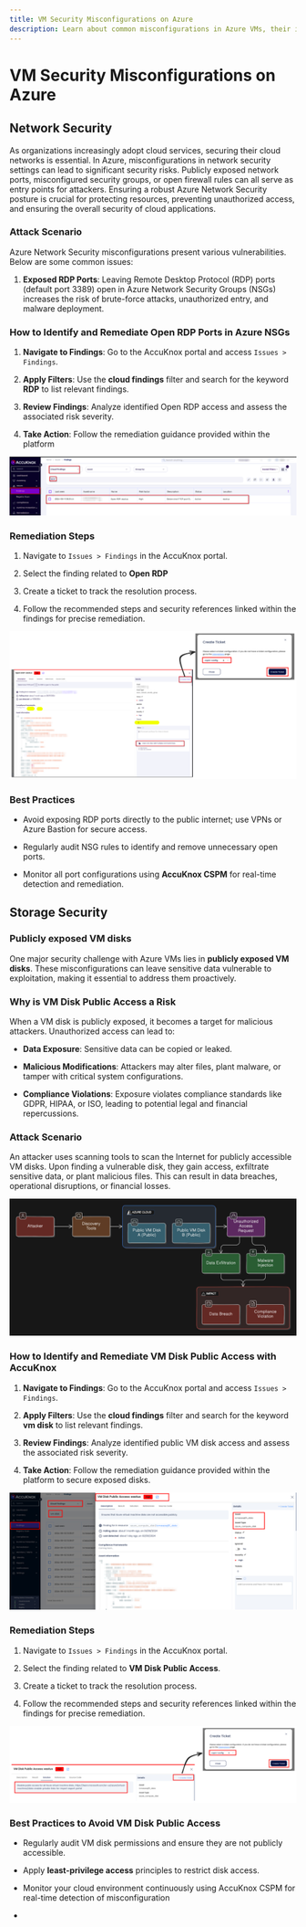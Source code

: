 ```yaml
---
title: VM Security Misconfigurations on Azure
description: Learn about common misconfigurations in Azure VMs, their impact, and how to identify and remediate them using AccuKnox CSPM.
---
```


# VM Security Misconfigurations on Azure

## Network Security

As organizations increasingly adopt cloud services, securing their cloud networks is essential. In Azure, misconfigurations in network security settings can lead to significant security risks. Publicly exposed network ports, misconfigured security groups, or open firewall rules can all serve as entry points for attackers. Ensuring a robust Azure Network Security posture is crucial for protecting resources, preventing unauthorized access, and ensuring the overall security of cloud applications.

### Attack Scenario

Azure Network Security misconfigurations present various vulnerabilities. Below are some common issues:

1. **Exposed RDP Ports**: Leaving Remote Desktop Protocol (RDP) ports (default port 3389) open in Azure Network Security Groups (NSGs) increases the risk of brute-force attacks, unauthorized entry, and malware deployment.

### **How to Identify and Remediate Open RDP Ports in Azure NSGs**

1. **Navigate to Findings**: Go to the AccuKnox portal and access `Issues > Findings`.

2. **Apply Filters**: Use the **cloud findings** filter and search for the keyword **RDP** to list relevant findings.

3. **Review Findings**: Analyze identified Open RDP access and assess the associated risk severity.

4. **Take Action**: Follow the remediation guidance provided within the platform

![](./images/vm-misconfigurations/azure1.png)

### **Remediation Steps**

1. Navigate to `Issues > Findings` in the AccuKnox portal.

2. Select the finding related to **Open RDP**

3. Create a ticket to track the resolution process.

4. Follow the recommended steps and security references linked within the findings for precise remediation.

![image-20241217-072511.png](./images/vm-misconfigurations/azure2.png)

### **Best Practices**

- Avoid exposing RDP ports directly to the public internet; use VPNs or Azure Bastion for secure access.

- Regularly audit NSG rules to identify and remove unnecessary open ports.

- Monitor all port configurations using **AccuKnox CSPM** for real-time detection and remediation.

## Storage Security

### **Publicly exposed VM disks**

One major security challenge with Azure VMs lies in **publicly exposed VM disks**. These misconfigurations can leave sensitive data vulnerable to exploitation, making it essential to address them proactively.

### **Why is VM Disk Public Access a Risk**

When a VM disk is publicly exposed, it becomes a target for malicious attackers. Unauthorized access can lead to:

- **Data Exposure**: Sensitive data can be copied or leaked.

- **Malicious Modifications**: Attackers may alter files, plant malware, or tamper with critical system configurations.

- **Compliance Violations**: Exposure violates compliance standards like GDPR, HIPAA, or ISO, leading to potential legal and financial repercussions.

### **Attack Scenario**

An attacker uses scanning tools to scan the Internet for publicly accessible VM disks. Upon finding a vulnerable disk, they gain access, exfiltrate sensitive data, or plant malicious files. This can result in data breaches, operational disruptions, or financial losses.

![](./images/vm-misconfigurations/azure3.png)

### **How to Identify and Remediate VM Disk Public Access with AccuKnox**

1. **Navigate to Findings**: Go to the AccuKnox portal and access `Issues > Findings`.

2. **Apply Filters**: Use the **cloud findings** filter and search for the keyword **vm disk** to list relevant findings.

3. **Review Findings**: Analyze identified public VM disk access and assess the associated risk severity.

4. **Take Action**: Follow the remediation guidance provided within the platform to secure exposed disks.

![](./images/vm-misconfigurations/azure4.png)

### **Remediation Steps**

1. Navigate to `Issues > Findings` in the AccuKnox portal.

2. Select the finding related to **VM Disk Public Access**.

3. Create a ticket to track the resolution process.

4. Follow the recommended steps and security references linked within the findings for precise remediation.

![image-20241217-015639.png](./images/vm-misconfigurations/azure5.png)

### **Best Practices to Avoid VM Disk Public Access**

- Regularly audit VM disk permissions and ensure they are not publicly accessible.

- Apply **least-privilege access** principles to restrict disk access.

- Monitor your cloud environment continuously using AccuKnox CSPM for real-time detection of misconfiguration

-

